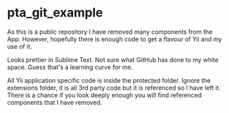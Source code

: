 pta_git_example
===============
As this is a public repository I have removed many components from the App. However, hopefully there is enough code to get a flavour of Yii and my use of it.

Looks prettier in Sublime Text. Not sure what GitHub has done to my white space. Guess that's a learning curve for me.

All Yii application specific code is inside the protected folder. Ignore the extensions folder, it is all 3rd party code but it is referenced so I have left it. There is a chance if you look deeply enough you will find referenced components that I have removed.